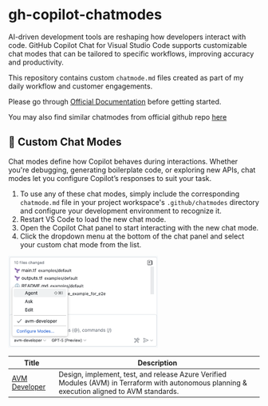 # gh-copilot-chatmodes
AI-driven development tools are reshaping how developers interact with code. GitHub Copilot Chat for Visual Studio Code supports customizable chat modes that can be tailored to specific workflows, improving accuracy and productivity. 

This repository contains custom `chatmode.md` files created as part of my daily workflow and customer engagements.

Please go through [Official Documentation](https://code.visualstudio.com/docs/copilot/chat/chat-modes) before getting started.


You may also find similar chatmodes from official github repo [here](https://github.com/github/awesome-copilot)


## 💠 Custom Chat Modes
Chat modes define how Copilot behaves during interactions. Whether you're debugging, generating boilerplate code, or exploring new APIs, chat modes let you configure Copilot’s responses to suit your task.

1. To use any of these chat modes, simply include the corresponding `chatmode.md` file in your project workspace's `.github/chatmodes` directory and configure your development environment to recognize it.
2. Restart VS Code to load the new chat mode.
3. Open the Copilot Chat panel to start interacting with the new chat mode.
4. Click the dropdown menu at the bottom of the chat panel and select your custom chat mode from the list.

<img src="assets/avm-developer.png" width=300>


| Title | Description |
| ----- | ----------- |
| [AVM Developer](chatmodes/avm-developer.chatmode.md) | Design, implement, test, and release Azure Verified Modules (AVM) in Terraform with autonomous planning & execution aligned to AVM standards. |